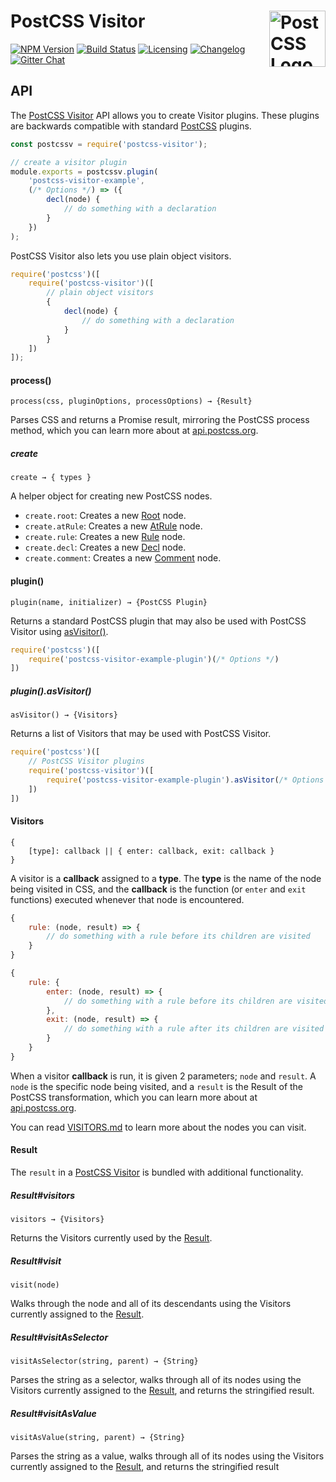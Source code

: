 # PostCSS Visitor [<img src="https://postcss.github.io/postcss/logo.svg" alt="PostCSS Logo" width="90" height="90" align="right">][postcss]

[![NPM Version][npm-img]][npm-url]
[![Build Status][cli-img]][cli-url]
[![Licensing][lic-img]][lic-url]
[![Changelog][log-img]][log-url]
[![Gitter Chat][git-img]][git-url]

## API

The [PostCSS Visitor] API allows you to create Visitor plugins. These plugins are backwards compatible with standard [PostCSS] plugins.

```js
const postcssv = require('postcss-visitor');

// create a visitor plugin
module.exports = postcssv.plugin(
	'postcss-visitor-example',
	(/* Options */) => ({
		decl(node) {
			// do something with a declaration
		}
	})
);
```

PostCSS Visitor also lets you use plain object visitors.

```js
require('postcss')([
	require('postcss-visitor')([
		// plain object visitors
		{
			decl(node) {
				// do something with a declaration
			}
		}
	])
]);
```

#### process()

```
process(css, pluginOptions, processOptions) → {Result}
```

Parses CSS and returns a Promise result, mirroring the PostCSS process method, which you can learn more about at [api.postcss.org](http://api.postcss.org/postcss.html).

##### create

```
create → { types }
```

A helper object for creating new PostCSS nodes.

- `create.root`: Creates a new [Root](http://api.postcss.org/Root.html) node.
- `create.atRule`: Creates a new [AtRule](http://api.postcss.org/AtRule.html) node.
- `create.rule`: Creates a new [Rule](http://api.postcss.org/Rule.html) node.
- `create.decl`: Creates a new [Decl](http://api.postcss.org/Decl.html) node.
- `create.comment`: Creates a new [Comment](http://api.postcss.org/Comment.html) node.

#### plugin()

```
plugin(name, initializer) → {PostCSS Plugin}
```

Returns a standard PostCSS plugin that may also be used with PostCSS Visitor using [asVisitor()](#plugin-asvisitor).

```js
require('postcss')([
	require('postcss-visitor-example-plugin')(/* Options */)
])
```

##### plugin().asVisitor()

```
asVisitor() → {Visitors}
```

Returns a list of Visitors that may be used with PostCSS Visitor.

```js
require('postcss')([
	// PostCSS Visitor plugins 
	require('postcss-visitor')([
		require('postcss-visitor-example-plugin').asVisitor(/* Options */)
	])
])
```

#### Visitors

```
{
	[type]: callback || { enter: callback, exit: callback }
}
```

A visitor is a **callback** assigned to a **type**. The **type** is the name of the node being visited in CSS, and the **callback** is the function (or `enter` and `exit` functions) executed whenever that node is encountered.

```js
{
	rule: (node, result) => {
		// do something with a rule before its children are visited
	}
}
```

```js
{
	rule: {
		enter: (node, result) => {
			// do something with a rule before its children are visited
		},
		exit: (node, result) => {
			// do something with a rule after its children are visited
		}
	}
}
```

When a visitor **callback** is run, it is given 2 parameters; `node` and `result`. A `node` is the specific node being visited, and a `result` is the Result of the PostCSS transformation, which you can learn more about at [api.postcss.org](http://api.postcss.org/Result.html).

You can read [VISITORS.md] to learn more about the nodes you can visit.

#### Result

The `result` in a [PostCSS Visitor] is bundled with additional functionality.

##### Result#visitors

```
visitors → {Visitors}
```

Returns the Visitors currently used by the [Result](#result).

##### Result#visit

```
visit(node)
```

Walks through the node and all of its descendants using the Visitors currently assigned to the [Result](#result).

##### Result#visitAsSelector

```
visitAsSelector(string, parent) → {String}
```

Parses the string as a selector, walks through all of its nodes using the Visitors currently assigned to the [Result](#result), and returns the stringified result.

##### Result#visitAsValue

```
visitAsValue(string, parent) → {String}
```

Parses the string as a value, walks through all of its nodes using the Visitors currently assigned to the [Result](#result), and returns the stringified result

[npm-url]: https://www.npmjs.com/package/postcss-visitor
[npm-img]: https://img.shields.io/npm/v/postcss-visitor.svg
[cli-url]: https://travis-ci.org/jonathantneal/postcss-visitor
[cli-img]: https://img.shields.io/travis/jonathantneal/postcss-visitor.svg
[lic-url]: LICENSE.md
[lic-img]: https://img.shields.io/npm/l/postcss-visitor.svg
[log-url]: CHANGELOG.md
[log-img]: https://img.shields.io/badge/changelog-md-blue.svg
[git-url]: https://gitter.im/postcss/postcss
[git-img]: https://img.shields.io/badge/chat-gitter-blue.svg

[API.md]: API.md
[Gulp PostCSS]: https://github.com/postcss/gulp-postcss
[Grunt PostCSS]: https://github.com/nDmitry/grunt-postcss
[PostCSS]: https://github.com/postcss/postcss
[PostCSS Visitor]: https://github.com/jonathantneal/postcss-visitor
[VISITORS.md]: VISITORS.md

